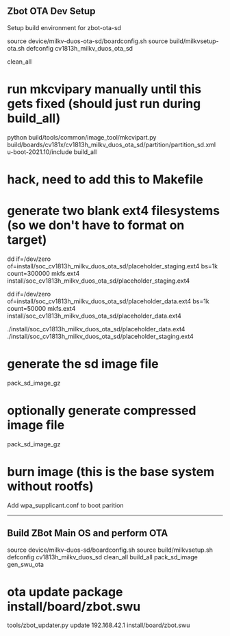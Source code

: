  Zbot OTA Dev Setup
 ------------
 Setup build environment for zbot-ota-sd

source device/milkv-duos-ota-sd/boardconfig.sh 
source build/milkvsetup-ota.sh 
defconfig cv1813h_milkv_duos_ota_sd

clean_all
# run mkcvipary manually until this gets fixed (should just run during build_all)
python build/tools/common/image_tool/mkcvipart.py  build/boards/cv181x/cv1813h_milkv_duos_ota_sd/partition/partition_sd.xml u-boot-2021.10/include
build_all

# hack, need to add this to Makefile
# generate two blank ext4 filesystems (so we don't have to format on target)

dd if=/dev/zero of=install/soc_cv1813h_milkv_duos_ota_sd/placeholder_staging.ext4 bs=1k count=300000
mkfs.ext4 install/soc_cv1813h_milkv_duos_ota_sd/placeholder_staging.ext4 

dd if=/dev/zero of=install/soc_cv1813h_milkv_duos_ota_sd/placeholder_data.ext4 bs=1k count=50000
mkfs.ext4 install/soc_cv1813h_milkv_duos_ota_sd/placeholder_data.ext4 

./install/soc_cv1813h_milkv_duos_ota_sd/placeholder_data.ext4
./install/soc_cv1813h_milkv_duos_ota_sd/placeholder_staging.ext4

# generate the sd image file
pack_sd_image_gz

# optionally generate compressed image file
pack_sd_image_gz

# burn image (this is the base system without rootfs)
Add wpa_supplicant.conf to boot parition


------------------------------------
Build ZBot Main OS and perform OTA
------------------------------------

source device/milkv-duos-sd/boardconfig.sh 
source build/milkvsetup.sh 
defconfig cv1813h_milkv_duos_sd
clean_all
build_all
pack_sd_image
gen_swu_ota <version>

# ota update package install/board/zbot.swu

tools/zbot_updater.py update 192.168.42.1 install/board/zbot.swu